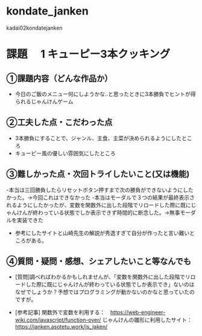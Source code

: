 # kondate_janken
kadai02kondatejanken

# 課題　 1 キューピー3本クッキング

## ①課題内容（どんな作品か）
- 今日のご飯のメニュー何にしようかな..と思ったときに3本勝負でヒントが得られるじゃんけんゲーム

## ②工夫した点・こだわった点
- 3本勝負にすることで、ジャンル、主食、主菜が決められるようにしたところ
- キューピー風の優しい雰囲気にしたところ

## ③難しかった点・次回トライしたいこと(又は機能)
-本当は三回勝負したらリセットボタン押すまで次の勝負ができないようにしたかった。→今回これはできなかった
-本当はモーダルで３つの結果が最終表示されるようにしたかったが、変数を関数外に出した段階でリロードした際に既にじゃんけんが終わっている状態でしか表示できず時間的に断念した。→無事モーダルを実装できた
- 参考にしたサイトと山崎先生の解説が秀逸すぎて自分が作ったと言い難いところがある。

## ④質問・疑問・感想、シェアしたいこと等なんでも
- [質問]調べればわかるかもしれませんが、「変数を関数外に出した段階でリロードした際に既にじゃんけんが終わっている状態でしか表示でき」ないのはなぜでしょうか？予想ではプログラミングが動かないのかなと思っていたのですが。

- [参考記事]
関数外で変数を利用する：　https://web-engineer-wiki.com/javascript/function-over/
じゃんけんの雛形に利用したサイト：　https://janken.asotetu.work/js_jaken/
